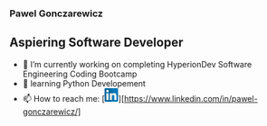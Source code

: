 ### Pawel Gonczarewicz
## Aspiering Software Developer

- 🔭 I’m currently working on completing HyperionDev Software Engineering Coding Bootcamp
- 🌱 learning Python Developement
- 📫 How to reach me: [![github](linkedin-icon-small.png)][https://www.linkedin.com/in/pawel-gonczarewicz/]

